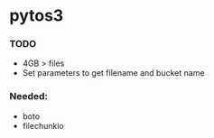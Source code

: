 # pytos3

### TODO
- 4GB > files
- Set parameters to get filename and bucket name

### Needed:
- boto
- filechunkio
